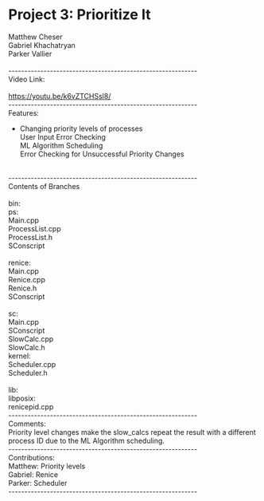 # Project 3: Prioritize It <br />
Matthew Cheser<br />
Gabriel Khachatryan<br />
Parker Vallier<br />
<br />
-----------------------------------------------------------<br />
Video Link:<br />
<br />
https://youtu.be/k6vZTCHSsl8/<br />
-----------------------------------------------------------<br />
Features:<br />
- Changing priority levels of processes<br />
	User Input Error Checking<br />
	ML Algorithm Scheduling<br />
	Error Checking for Unsuccessful Priority Changes<br />
<br />
-----------------------------------------------------------<br />
Contents of Branches<br />
<br />
bin:<br />
	ps:<br />
		Main.cpp<br />
		ProcessList.cpp<br />
		ProcessList.h<br />
		SConscript<br />
<br />
	renice:<br />
		Main.cpp<br />
		Renice.cpp<br />
		Renice.h<br />
		SConscript<br />
<br />
	sc:<br />
		Main.cpp<br />
		SConscript<br />
		SlowCalc.cpp<br />
		SlowCalc.h<br />
kernel:<br />
	Scheduler.cpp<br />
	Scheduler.h<br />
<br />
lib:<br />
	libposix:<br />
		renicepid.cpp<br />
-----------------------------------------------------------<br />
Comments:<br />
Priority level changes make the slow_calcs repeat the result with a different process ID due to the ML Algorithm scheduling.<br />
-----------------------------------------------------------<br />
Contributions: <br />
	Matthew: Priority levels<br />
	Gabriel: Renice<br />
	Parker: Scheduler<br />
-----------------------------------------------------------<br />
